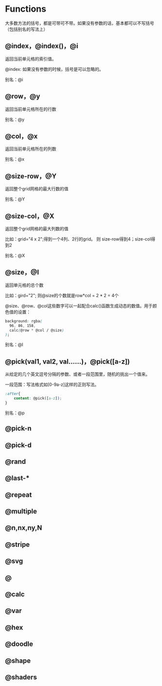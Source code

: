 
# Functions
大多数方法的括号，都是可带可不带。如果没有参数的话，基本都可以不写括号（包括别名的写法上）

## @index，@index()，@i
返回当前单元格的索引值。

@index: 如果没有参数的时候，括号是可以忽略的。

别名：@i

## @row，@y

返回当前单元格所在的行数

别名：@y

## @col，@x
返回当前单元格所在的列数

别名：@x

## @size-row，@Y
返回整个grid网格的最大行数的值

别名：@Y

## @size-col，@X
返回整个grid网格的最大列数的值

比如：grid="4 x 2";得到一个4列、2行的grid。
则 size-row得到4；size-col得到2

别名：@X

## @size，@I
返回单元格的总个数

比如：gird="2"; 则@size的个数就是row*col = 2 * 2 = 4个

@size、@row、@col这些数字可以一起配合calc()函数生成动态的数值。用于颜色值的设置：

```css
background: rgba(
  96, 86, 158,
  calc(@row * @col / @size)
);
```

别名：@I

## @pick(val1, val2, val……)，@pick([a-z])
从给定的几个英文逗号分隔的参数、或者一段范围里，随机的挑出一个值来。

一段范围：写法格式如[0-9a-z]这样的正则写法。
```css
:after{
    content: @pick([a-z]);
}
```

别名：@p

## @pick-n

## @pick-d

## @rand

## @last-\*

## @repeat

## @multiple

## @n,nx,ny,N

## @stripe

## @svg

## @<Math>

## @calc

## @var

## @hex

## @doodle

## @shape

## @shaders